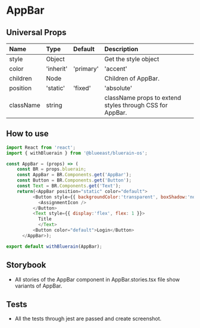# AppBar

## Universal Props

| Name | Type | Default | Description |
|:-----|:-----|:--------|:------------|
| style | Object |  | Get the style object |
| color | 'inherit' | 'primary' | 'accent' | 'default' | undefined | | Background color for AppBar. |
| children | Node | | Children of AppBar. |
| position | 'static' | 'fixed' | 'absolute' | undefined | | position of AppBar. |
| className | string | | className props to extend styles through CSS for AppBar. |

## How to use

```JavaScript
import React from 'react';
import { withBluerain } from '@blueeast/bluerain-os';

const AppBar = (props) => (
    const BR = props.bluerain;
    const AppBar = BR.Components.get('AppBar');
    const Button = BR.Components.get('Button');
    const Text = BR.Components.get('Text');
    return(<AppBar position="static" color="default">
          <Button style={{ backgroundColor:'transparent', boxShadow:'none', border:0 }}>
            <AssignmentIcon />
          </Button>
          <Text style={{ display:'flex', flex: 1 }}>
            Title
            </Text>
          <Button color="default">Login</Button>
      </AppBar>);

export default withBluerain(AppBar);
```

## Storybook

- All stories of the AppBar component in AppBar.stories.tsx file show variants of AppBar.

## Tests

- All the tests through jest are passed and create screenshot.